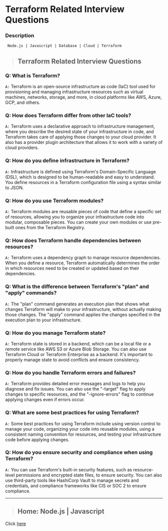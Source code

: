 # Terraform Related Interview Questions

### **Description**
```
 Node.js | Javascript | Database | Cloud | Terraform
```


> ## Terraform Related Interview Questions



### Q: What is Terraform?
`A:` Terraform is an open-source infrastructure as code (IaC) tool used for provisioning and managing infrastructure resources such as virtual machines, networks, storage, and more, in cloud platforms like AWS, Azure, GCP, and others.

### Q: How does Terraform differ from other IaC tools?
`A:` Terraform uses a declarative approach to infrastructure management, where you describe the desired state of your infrastructure in code, and Terraform takes care of applying those changes to your cloud provider. It also has a provider plugin architecture that allows it to work with a variety of cloud providers.

### Q: How do you define infrastructure in Terraform?
`A:` Infrastructure is defined using Terraform's Domain-Specific Language (DSL), which is designed to be human-readable and easy to understand. You define resources in a Terraform configuration file using a syntax similar to JSON.

### Q: How do you use Terraform modules?
`A:` Terraform modules are reusable pieces of code that define a specific set of resources, allowing you to organize your infrastructure code into modular, composable pieces. You can create your own modules or use pre-built ones from the Terraform Registry.

### Q: How does Terraform handle dependencies between resources?
`A:` Terraform uses a dependency graph to manage resource dependencies. When you define a resource, Terraform automatically determines the order in which resources need to be created or updated based on their dependencies.

### Q: What is the difference between Terraform's "plan" and "apply" commands?
`A:` The "plan" command generates an execution plan that shows what changes Terraform will make to your infrastructure, without actually making those changes. The "apply" command applies the changes specified in the execution plan to your infrastructure.

### Q: How do you manage Terraform state?
`A:` Terraform state is stored in a backend, which can be a local file or a remote service like AWS S3 or Azure Blob Storage. You can also use Terraform Cloud or Terraform Enterprise as a backend. It's important to properly manage state to avoid conflicts and ensure consistency.

### Q: How do you handle Terraform errors and failures?
`A:` Terraform provides detailed error messages and logs to help you diagnose and fix issues. You can also use the "-target" flag to apply changes to specific resources, and the "-ignore-errors" flag to continue applying changes even if errors occur.

### Q: What are some best practices for using Terraform?
`A:` Some best practices for using Terraform include using version control to manage your code, organizing your code into reusable modules, using a consistent naming convention for resources, and testing your infrastructure code before applying changes.

### Q: How do you ensure security and compliance when using Terraform?
`A:` You can use Terraform's built-in security features, such as resource-level permissions and encrypted state files, to ensure security. You can also use third-party tools like HashiCorp Vault to manage secrets and credentials, and compliance frameworks like CIS or SOC 2 to ensure compliance.



-------------------------------------------------

> ## Home: Node.js | Javascript 

Click [here](./README.md)

